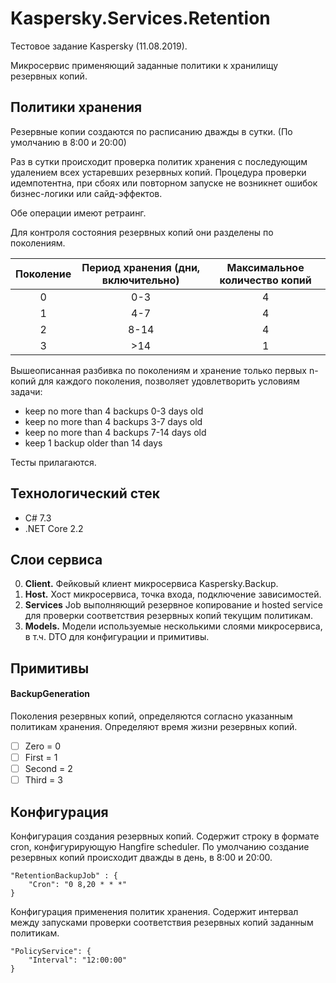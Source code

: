 # Kaspersky.Services.Retention

Тестовое задание Kaspersky (11.08.2019).

Микросервис применяющий заданные политики к хранилищу резервных копий.

## Политики хранения

Резервные копии создаются по расписанию дважды в сутки.
(По умолчанию в 8:00 и 20:00)

Раз в сутки происходит проверка политик хранения с последующим удалением всех устаревших резервных копий.
Процедура проверки идемпотентна, при сбоях или повторном запуске не возникнет ошибок бизнес-логики или сайд-эффектов.

Обе операции имеют ретраинг.

Для контроля состояния резервных копий они разделены по поколениям.

| Поколение | Период хранения (дни, включительно) | Максимальное количество копий |
|  :---:    | :---:                               |  :----:   |     
| 0         | 0-3                                 | 4         | 
| 1         | 4-7                                 | 4         |
| 2         | 8-14                                | 4         | 
| 3         | \>14                                | 1         | 

Вышеописанная разбивка по поколениям и хранение только первых n-копий для каждого поколения, 
позволяет удовлетворить условиям задачи:
 
- keep no more than 4 backups 0-3 days old
- keep no more than 4 backups 3-7 days old
- keep no more than 4 backups 7-14 days old
- keep 1 backup older than 14 days

Тесты прилагаются.

## Технологический стек

* C# 7.3
* .NET Core 2.2

## Слои сервиса

0. **Client.** Фейковый клиент микросервиса Kaspersky.Backup.
0. **Host.** Хост микросервиса, точка входа, подключение зависимостей.
0. **Services** Job выполняющий резервное копирование и hosted service для проверки соответствия резервных копий текущим политикам.
0. **Models.** Модели используемые несколькими слоями микросервиса, в т.ч. DTO для конфигурации и примитивы.

## Примитивы

#### BackupGeneration

Поколения резервных копий, определяются согласно указанным политикам хранения.
Определяют время жизни резервных копий.

- [ ] Zero = 0
- [ ] First = 1
- [ ] Second = 2
- [ ] Third = 3

## Конфигурация

Конфигурация создания резервных копий. Содержит строку в формате cron, конфигурирующую Hangfire scheduler.
По умолчанию создание резервных копий происходит дважды в день, в 8:00 и 20:00.

    "RetentionBackupJob" : {
        "Cron": "0 8,20 * * *"
    }
    
Конфигурация применения политик хранения. 
Содержит интервал между запусками проверки соответствия резервных копий заданным политикам.

    "PolicyService": {
        "Interval": "12:00:00"
    }